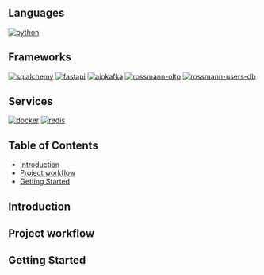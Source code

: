 <!-- omit in toc -->
## Languages
[![python](https://img.shields.io/badge/python-3.11-d6123c?color=white&labelColor=d6123c&logo=python&logoColor=white)](#)

<!-- omit in toc -->
## Frameworks
[![sqlalchemy](https://img.shields.io/badge/sqlalchemy-2.0.41-d6123c?color=white&labelColor=d6123c&logo=sqlalchemy&logoColor=white)](#)
[![fastapi](https://img.shields.io/badge/fastapi-0.115.12-d6123c?color=white&labelColor=d6123c&logo=fastapi&logoColor=white)](#)
[![aiokafka](https://img.shields.io/badge/aiokafka-0.12.0-d6123c?color=white&labelColor=d6123c&logo=apachekafka&logoColor=white)](#)
[![rossmann-oltp](https://img.shields.io/badge/rossmann--oltp-d6123c?color=white&labelColor=d6123c)](#)
[![rossmann-users-db](https://img.shields.io/badge/rossmann--users--db-d6123c?color=white&labelColor=d6123c)](#)

<!-- omit in toc -->
## Services
[![docker](https://img.shields.io/badge/docker-d6123c?style=for-the-badge&logo=docker&logoColor=white)](#)
[![redis](https://img.shields.io/badge/redis-d6123c?style=for-the-badge&logo=redis&logoColor=white)](#)

<!-- omit in toc -->
## Table of Contents
- [Introduction](#introduction)
- [Project workflow](#project-workflow)
- [Getting Started](#getting-started)

## Introduction

## Project workflow

## Getting Started